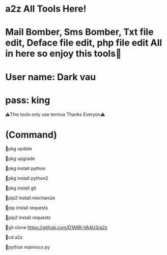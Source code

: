 # a2z All Tools Here!
# Mail Bomber, Sms Bomber, Txt file edit, Deface file edit, php file edit All in here so enjoy this tools🔰
# User name: Dark vau
# pass: king
⚠️This tools only use termux Thanks Everyon⚠️
# (Command)

🔰pkg update

🔰pkg upgrade

🔰pkg install python

🔰pkg install python2

🔰pkg install git

🔰pip2 install mechanize

🔰pip install requests

🔰pip2 install requests

🔰git clone https://github.com/D1ARK-VA4U3/a2z

🔰cd a2z

🔰python mainrocx.py


